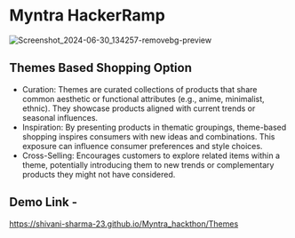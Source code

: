 # Myntra HackerRamp 

![Screenshot_2024-06-30_134257-removebg-preview](https://github.com/user-attachments/assets/a4c8e6b3-5884-4656-bff3-2a69c0290bba)

## Themes Based Shopping Option
- Curation: Themes are curated collections of products that share common aesthetic or functional attributes (e.g., anime, minimalist, ethnic). They showcase products aligned with current trends or seasonal influences.
- Inspiration: By presenting products in thematic groupings, theme-based shopping inspires consumers with new ideas and combinations. This exposure can influence consumer preferences and style choices.
- Cross-Selling: Encourages customers to explore related items within a theme, potentially introducing them to new trends or complementary products they might not have considered.

## Demo Link -
https://shivani-sharma-23.github.io/Myntra_hackthon/Themes
